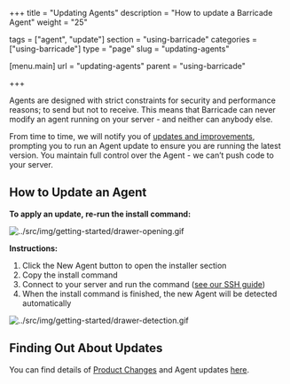+++
title = "Updating Agents"
description = "How to update a Barricade Agent"
weight = "25"

tags = ["agent", "update"]
section = "using-barricade"
categories = ["using-barricade"]
type = "page"
slug = "updating-agents"

[menu.main]
    url = "updating-agents"
    parent = "using-barricade"

+++

Agents are designed with strict constraints for security and performance reasons; to send but not to receive. This means that Barricade can never modify an agent running on your server - and neither can anybody else.

From time to time, we will notify you of [updates and improvements](../changelog), prompting you to run an Agent update to ensure you are running the latest version. You maintain full control over the Agent - we can’t push code to your server.

## How to Update an Agent

**To apply an update, re-run the install command:**

![../src/img/getting-started/drawer-opening.gif](../src/img/getting-started/drawer-opening.gif)

**Instructions:**

1.  Click the New Agent button to open the installer section
2.  Copy the install command
3.  Connect to your server and run the command ([see our SSH guide](../getting-started/#installing-an-agent))
4.  When the install command is finished, the new Agent will be detected automatically 

![../src/img/getting-started/drawer-detection.gif](../src/img/getting-started/drawer-detection.gif)

## Finding Out About Updates

You can find details of [Product Changes](../changelog) and Agent updates [here](../changelog).
